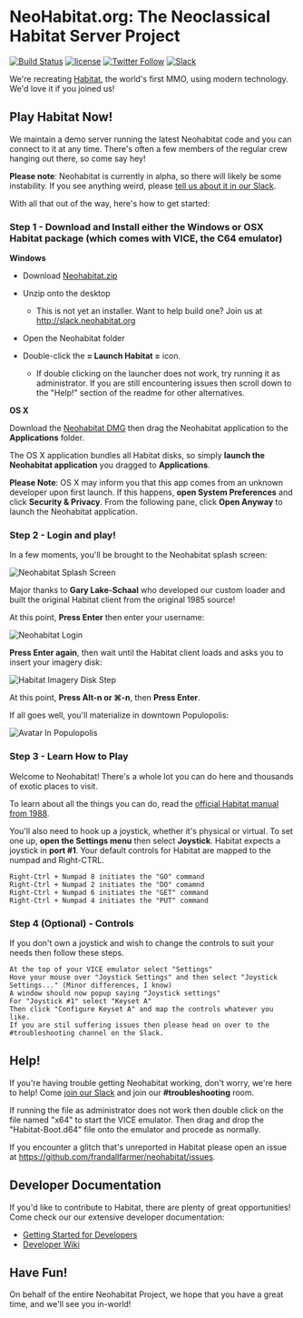 NeoHabitat.org: The Neoclassical Habitat Server Project
=======================================================

[![Build Status](https://travis-ci.org/frandallfarmer/neohabitat.svg?branch=master)](https://travis-ci.org/frandallfarmer/neohabitat)
[![license](https://img.shields.io/github/license/mashape/apistatus.svg)](https://github.com/frandallfarmer/neohabitat/blob/master/LICENSE)
[![Twitter Follow](https://img.shields.io/twitter/follow/NeoHabitatProj.svg?style=social&label=Follow)](https://twitter.com/NeoHabitatProj)
[![Slack](http://slack.neohabitat.org/badge.svg)](http://slack.neohabitat.org/)

We're recreating [Habitat](https://en.wikipedia.org/wiki/Habitat_(video_game)), the world's first MMO, using modern technology.  We'd love it if you joined us!

Play Habitat Now!
-----------------

We maintain a demo server running the latest Neohabitat code and you can connect to it at any time. There's often a few members of the regular crew hanging out there, so come say hey!

**Please note**: Neohabitat is currently in alpha, so there will likely be some instability. If you see anything weird, please [tell us about it in our Slack](http://slack.neohabitat.org/).

With all that out of the way, here's how to get started:

### Step 1 - Download and Install either the Windows or OSX Habitat package (which comes with VICE, the C64 emulator)

**Windows**

- Download [Neohabitat.zip](https://github.com/frandallfarmer/neohabitat-doc/blob/master/installers/Neohabitat.zip?raw=true)

- Unzip onto the desktop
	- This is not yet an installer. Want to help build one? Join us at http://slack.neohabitat.org
	
- Open the Neohabitat folder

- Double-click the **= Launch Habitat =** icon.
	- If double clicking on the launcher does not work, try running it as administrator. If you are still encountering issues then 		scroll down to the "Help!" section of the readme for other alternatives.
	
	
**OS X**

Download the [Neohabitat DMG](https://s3.amazonaws.com/ssalevan/Neohabitat.dmg) then drag the Neohabitat application to the **Applications** folder.

The OS X application bundles all Habitat disks, so simply **launch the Neohabitat application** you dragged to **Applications**.

**Please Note**: OS X may inform you that this app comes from an unknown developer upon first launch. If this happens, **open System Preferences** and click **Security & Privacy**. From the following pane, click **Open Anyway** to launch the Neohabitat application.

### Step 2 - Login and play!

In a few moments, you'll be brought to the Neohabitat splash screen:

![Neohabitat Splash Screen](https://s3.amazonaws.com/ssalevan/neohabitat/neohabitat_splash.png)

Major thanks to **Gary Lake-Schaal** who developed our custom loader and built the original Habitat client from the original 1985 source!

At this point, **Press Enter** then enter your username:

![Neohabitat Login](https://s3.amazonaws.com/ssalevan/neohabitat/launcher_login.png)

**Press Enter again**, then wait until the Habitat client loads and asks you to insert your imagery disk:

![Habitat Imagery Disk Step](https://s3.amazonaws.com/ssalevan/neohabitat/habitat_imagery.png)

At this point, **Press Alt-n or ⌘-n**, then **Press Enter**.

If all goes well, you'll materialize in downtown Populopolis:

![Avatar In Populopolis](https://s3.amazonaws.com/ssalevan/neohabitat/neohabitat_downtown.png)

### Step 3 - Learn How to Play

Welcome to Neohabitat! There's a whole lot you can do here and thousands of exotic places to visit.

To learn about all the things you can do, read the [official Habitat manual from 1988](https://frandallfarmer.github.io/neohabitat-doc/docs/Avatar%20Handbook.html).

You'll also need to hook up a joystick, whether it's physical or virtual. To set one up, **open the Settings menu** then select **Joystick**. Habitat expects a joystick in **port #1**. Your default controls for Habitat are mapped to the numpad and Right-CTRL.

	Right-Ctrl + Numpad 8 initiates the "GO" command
	Right-Ctrl + Numpad 2 initiates the "DO" comamnd
	Right-Ctrl + Numpad 6 initiates the "GET" command
	Right-Ctrl + Numpad 4 initiates the "PUT" command

### Step 4 (Optional) - Controls

If you don't own a joystick and wish to change the controls to suit your needs then follow these steps.

	At the top of your VICE emulator select "Settings"
	Hove your mouse over "Joystick Settings" and then select "Joystick Settings..." (Minor differences, I know)
	A window should now popup saying "Joystick settings"
	For "Joystick #1" select "Keyset A"
	Then click "Configure Keyset A" and map the controls whatever you like.
	If you are stil suffering issues then please head on over to the #troubleshooting channel on the Slack.
	
	

Help!
-----

If you're having trouble getting Neohabitat working, don't worry, we're here to help! Come [join our Slack](http://slack.neohabitat.org) and join our **#troubleshooting** room.

If running the file as administrator does not work then double click on the file named "x64" to start the VICE emulator. Then drag and drop the "Habitat-Boot.d64" file onto the emulator and procede as normally.

If you encounter a glitch that's unreported in Habitat please open an issue at https://github.com/frandallfarmer/neohabitat/issues.

Developer Documentation
-----------------------

If you'd like to contribute to Habitat, there are plenty of great opportunities! Come check our our extensive developer documentation:

  - [Getting Started for Developers](https://github.com/frandallfarmer/neohabitat-doc/blob/master/docs/getting_started.md)
  - [Developer Wiki](https://github.com/frandallfarmer/neohabitat/wiki/Developers-Documentation)

Have Fun!
---------

On behalf of the entire Neohabitat Project, we hope that you have a great time, and we'll see you in-world!
